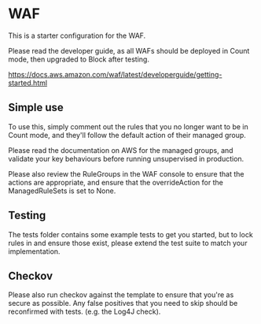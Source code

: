 # WAF

This is a starter configuration for the WAF.

Please read the developer guide, as all WAFs should be deployed in Count mode, then upgraded to Block after testing.

https://docs.aws.amazon.com/waf/latest/developerguide/getting-started.html

## Simple use

To use this, simply comment out the rules that you no longer want to be in Count mode, and they'll follow the default action of their managed group.

Please read the documentation on AWS for the managed groups, and validate your key behaviours before running unsupervised in production.

Please also review the RuleGroups in the WAF console to ensure that the actions are appropriate, and ensure that the overrideAction for the ManagedRuleSets is set to None.

## Testing

The tests folder contains some example tests to get you started, but to lock rules in and ensure those exist, please extend the test suite to match your implementation.

## Checkov

Please also run checkov against the template to ensure that you're as secure as possible.  Any false positives that you need to skip should be reconfirmed with tests. (e.g. the Log4J check).
